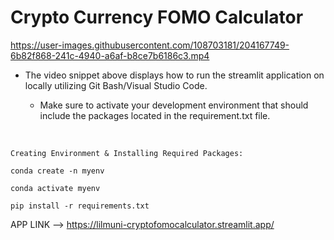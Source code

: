 # Crypto Currency FOMO Calculator

https://user-images.githubusercontent.com/108703181/204167749-6b82f868-241c-4940-a6af-b8ce7b6186c3.mp4

* The video snippet above displays how to run the streamlit application on locally utilizing Git Bash/Visual Studio Code.

  * Make sure to activate your development environment that should include the packages located in the requirement.txt file.

<br>

    Creating Environment & Installing Required Packages: 
    
    conda create -n myenv

    conda activate myenv

    pip install -r requirements.txt 


APP LINK --> https://lilmuni-cryptofomocalculator.streamlit.app/
